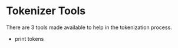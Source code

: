 # Tokenizer Tools
There are 3 tools made available to help in the tokenization process.

- print tokens